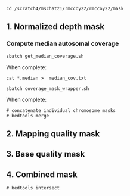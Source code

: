 ```
cd /scratch4/mschatz1/rmccoy22/rmccoy22/mask
```

## 1. Normalized depth mask

### Compute median autosomal coverage
```
sbatch get_median_coverage.sh
```

When complete:
```
cat *.median >  median_cov.txt

sbatch coverage_mask_wrapper.sh
```

When complete:
```
# concatenate individual chromosome masks
# bedtools merge
```

## 2. Mapping quality mask


## 3. Base quality mask

## 4. Combined mask
```
# bedtools intersect
```
